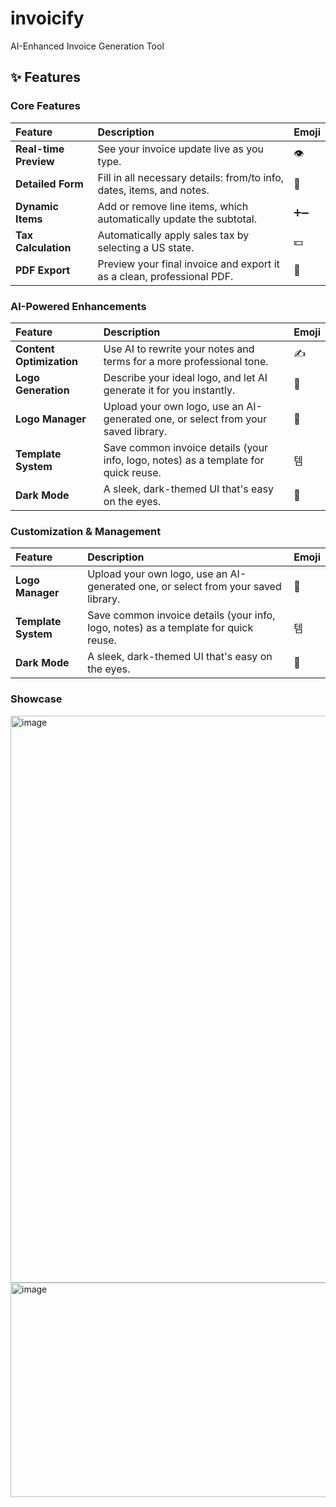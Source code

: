 # invoicify
AI-Enhanced Invoice Generation Tool


## ✨ Features

### Core Features
| Feature | Description | Emoji |
| :--- | :--- | :--- |
| **Real-time Preview** | See your invoice update live as you type. | 👁️ |
| **Detailed Form** | Fill in all necessary details: from/to info, dates, items, and notes. | 📝 |
| **Dynamic Items** | Add or remove line items, which automatically update the subtotal. | ➕➖ |
| **Tax Calculation** | Automatically apply sales tax by selecting a US state. | 💵 |
| **PDF Export** | Preview your final invoice and export it as a clean, professional PDF. | 📄 |

### AI-Powered Enhancements
| Feature | Description | Emoji |
| :--- | :--- | :--- |
| **Content Optimization** | Use AI to rewrite your notes and terms for a more professional tone. | ✍️ |
| **Logo Generation** | Describe your ideal logo, and let AI generate it for you instantly. | 🤖 |
| **Logo Manager** | Upload your own logo, use an AI-generated one, or select from your saved library. | 🎨 |
| **Template System** | Save common invoice details (your info, logo, notes) as a template for quick reuse. | 템 |
| **Dark Mode** | A sleek, dark-themed UI that's easy on the eyes. | 🌙 |

### Customization & Management
| Feature | Description | Emoji |
| :--- | :--- | :--- |
| **Logo Manager** | Upload your own logo, use an AI-generated one, or select from your saved library. | 🎨 |
| **Template System** | Save common invoice details (your info, logo, notes) as a template for quick reuse. | 템 |
| **Dark Mode** | A sleek, dark-themed UI that's easy on the eyes. | 🌙 |


### Showcase
<img width="1657" height="907" alt="image" src="https://github.com/user-attachments/assets/0dff165a-883c-4dfa-a588-a647000b9e17" />
<img width="1635" height="343" alt="image" src="https://github.com/user-attachments/assets/ab08f1f5-a80c-4bed-a05f-8959fbe5e1e1" />
